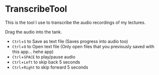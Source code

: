 # TranscribeTool

This is the tool I use to transcribe the audio recordings of my lectures.

Drag the audio into the tank.

 - `Ctrl`+`S` to Save as text file (Saves progress into audio too)
 - `Ctrl`+`O` to Open text file (Only open files that you previously saved with this app... hehe app)
 - `Ctrl`+`SPACE` to play/pause audio
 - `Ctrl`+`Left` to skip back 5 seconds
 - `Ctrl`+`Right` to skip forward 5 seconds
